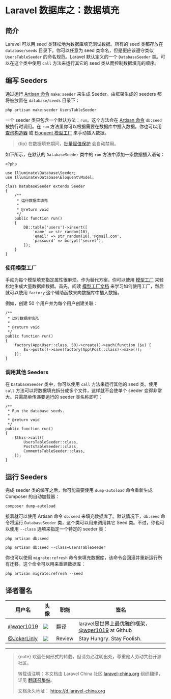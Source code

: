 # Laravel 数据库之：数据填充


## 简介

Laravel 可以用 seed 类轻松地为数据库填充测试数据。所有的 seed 类都存放在 `database/seeds` 目录下。你可以任意为 seed 类命名，但是更应该遵守类似 `UsersTableSeeder` 的命名规范。Laravel 默认定义的一个 `DatabaseSeeder` 类。可以在这个类中使用 `call` 方法来运行其它的 seed 类从而控制数据填充的顺序。


## 编写 Seeders

通过运行 [Artisan 命令](/docs/laravel/artisan)  `make:seeder` 来生成 Seeder。由框架生成的 seeders 都将被放置在 `database/seeds` 目录下：

    php artisan make:seeder UsersTableSeeder
一个 seeder 类只包含一个默认方法：`run`。这个方法会在 [Artisan 命令](/docs/laravel/artisan)  `db:seed` 被执行时调用。在 `run` 方法里你可以根据需要在数据库中插入数据。你也可以用 [查询构造器](/docs/laravel/queries) 或 [Eloquent 模型工厂](/docs/laravel/database-testing#writing-factories) 来手动插入数据。

> {tip} 在数据填充期间，[批量赋值保护](https://laravel.com/docs/5.5/eloquent#mass-assignment) 会自动禁用。

如下所示，在默认的 `DatabaseSeeder` 类中的 `run` 方法中添加一条数据插入语句：

    <?php

    use Illuminate\Database\Seeder;
    use Illuminate\Database\Eloquent\Model;

    class DatabaseSeeder extends Seeder
    {
        /**
         * 运行数据库填充
         *
         * @return void
         */
        public function run()
        {
            DB::table('users')->insert([
                'name' => str_random(10),
                'email' => str_random(10).'@gmail.com',
                'password' => bcrypt('secret'),
            ]);
        }
    }


### 使用模型工厂

手动为每个模型填充指定属性很麻烦。作为替代方案，你可以使用 [模型工厂](/docs/laravel/database-testing#writing-factories) 来轻松地生成大量数据库数据。首先，阅读 [模型工厂文档](/docs/laravel/database-testing#writing-factories) 来学习如何使用工厂，然后就可以使用 `factory` 这个辅助函数来向数据库中插入数据。

例如，创建 50 个用户并为每个用户创建关联：

    /**
     * 运行数据库填充
     *
     * @return void
     */
    public function run()
    {
        factory(App\User::class, 50)->create()->each(function ($u) {
            $u->posts()->save(factory(App\Post::class)->make());
        });
    }


### 调用其他 Seeders

在 `DatabaseSeeder` 类中，你可以使用 `call` 方法来运行其他的 seed 类。使用 `call` 方法可以将数据填充拆分成多个文件，这样就不会使单个 seeder 变得非常大。只需简单传递要运行的 seeder 类名称即可：

    /**
     * Run the database seeds.
     *
     * @return void
     */
    public function run()
    {
        $this->call([
            UsersTableSeeder::class,
            PostsTableSeeder::class,
            CommentsTableSeeder::class,
        ]);
    }


## 运行 Seeders

完成 seeder 类的编写之后，你可能需要使用 `dump-autoload` 命令重新生成 Composer 的自动加载器：

```
composer dump-autoload
```

接着就可以使用 Artisan 命令 `db:seed` 来填充数据库了。默认情况下，`db:seed` 命令将运行 `DatabaseSeeder` 类，这个类可以用来调用其它 Seed 类。不过，你也可以使用 `--class` 选项来指定一个特定的 seeder 类：

    php artisan db:seed

    php artisan db:seed --class=UsersTableSeeder
你也可以使用 `migrate:refresh` 命令来填充数据库，该命令会回滚并重新运行所有迁移。这个命令可以用来重建数据库：

    php artisan migrate:refresh --seed

## 译者署名
| 用户名 | 头像 | 职能 | 签名 |
|---|---|---|---|
| [@wqer1019](https://laravel-china.org/users/5435) | <img class="avatar-66 rm-style" src="https://avatars3.githubusercontent.com/u/9254545?v=4&s=100" /> | 翻译  | laravel是世界上最优雅的框架，[@wqer1019](https://github.com/wqer1019) at Github |
| [@JokerLinly](https://laravel-china.org/users/5350)  | <img class="avatar-66 rm-style" src="https://dn-phphub.qbox.me/uploads/avatars/5350_1481857380.jpg" />  | Review | Stay Hungry. Stay Foolish. |

---

> {note} 欢迎任何形式的转载，但请务必注明出处，尊重他人劳动共创开源社区。
>
> 转载请注明：本文档由 Laravel China 社区 [laravel-china.org](https://laravel-china.org) 组织翻译，详见 [翻译召集帖](https://laravel-china.org/topics/5756/laravel-55-document-translation-call-come-and-join-the-translation)。
>
> 文档永久地址： https://d.laravel-china.org
